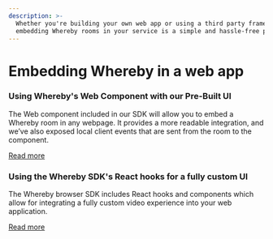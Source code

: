 ```yaml
---
description: >-
  Whether you're building your own web app or using a third party framework,
  embedding Whereby rooms in your service is a simple and hassle-free process.
---
```


# Embedding Whereby in a web app

### Using Whereby's Web Component with our Pre-Built UI&#x20;

The Web component included in our SDK will allow you to embed a Whereby room in any webpage. It provides a more readable integration, and we’ve also exposed local client events that are sent from the room to the component.

[Read more](using-the-whereby-embed-element.md)

### Using the Whereby SDK's React hooks for a fully custom UI

The Whereby browser SDK includes React hooks and components which allow for integrating a fully custom video experience into your web application.

[Read more](../../../reference/react-hooks-reference/)
